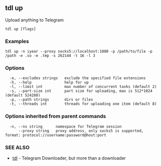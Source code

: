 ## tdl up

Upload anything to Telegram

```
tdl up [flags]
```

### Examples

```
tdl up -n iyear --proxy socks5://localhost:1080 -p /path/to/file -p /path -e .so -e .tmp -s 262144 -t 16 -l 3
```

### Options

```
  -e, --excludes strings   exclude the specified file extensions
  -h, --help               help for up
  -l, --limit int          max number of concurrent tasks (default 2)
  -s, --part-size int      part size for uploading, max is 512*1024 (default 524288)
  -p, --path strings       dirs or files
  -t, --threads int        threads for uploading one item (default 8)
```

### Options inherited from parent commands

```
  -n, --ns string      namespace for Telegram session
      --proxy string   proxy address, only socks5 is supported, format: protocol://username:password@host:port
```

### SEE ALSO

* [tdl](tdl.md)	 - Telegram Downloader, but more than a downloader


